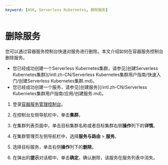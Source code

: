 ```yaml
---
keyword: [ASK, Serverless Kubernetes, 删除服务]
---
```


# 删除服务

您可以通过容器服务控制台快速对服务进行删除。本文介绍如何在容器服务控制台删除服务。

-   您已经成功创建一个Serverless Kubernetes集群，请参见[创建Serverless Kubernetes集群](/intl.zh-CN/Serverless Kubernetes集群用户指南/快速入门/创建Serverless Kubernetes集群.md)。
-   您已经成功创建一个服务，请参见[创建服务](/intl.zh-CN/Serverless Kubernetes集群用户指南/应用/创建服务.md)。

1.  登录[容器服务管理控制台](https://cs.console.aliyun.com)。

2.  在控制台左侧导航栏中，单击**集群**。

3.  在集群列表页面中，单击目标集群名称或者目标集群右侧**操作**列下的**详情**。

4.  在集群管理页左侧导航栏中，选择**服务与路由** \> **服务**。

5.  选择目标服务，单击右侧**操作**列下的**删除**。

6.  在弹出的**提示**对话框中，单击**确定**，确认删除，该服务在服务列表中消失。


